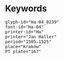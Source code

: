 # Keywords
<pre>
glyph-id="Ha-04_0239"
font-id="Ha-04"
printer-id="Ha"
printer="Jan Haller"
period="1505–1525"
place="Kraków"
PT plate="167"
</pre>
